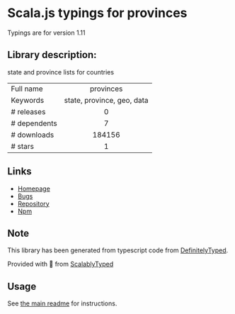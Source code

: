 
# Scala.js typings for provinces

Typings are for version 1.11

## Library description:
state and province lists for countries

|                    |                 |
| ------------------ | :-------------: |
| Full name          | provinces |
| Keywords           | state, province, geo, data |
| # releases         | 0 |
| # dependents       | 7 |
| # downloads        | 184156 |
| # stars            | 1 |

## Links
- [Homepage](https://github.com/substack/provinces)
- [Bugs](https://github.com/substack/provinces/issues)
- [Repository](https://github.com/substack/provinces)
- [Npm](https://www.npmjs.com/package/provinces)
    


## Note
This library has been generated from typescript code from [DefinitelyTyped](https://definitelytyped.org).

Provided with :purple_heart: from [ScalablyTyped](https://github.com/oyvindberg/ScalablyTyped)

## Usage
See [the main readme](../../readme.md) for instructions.


